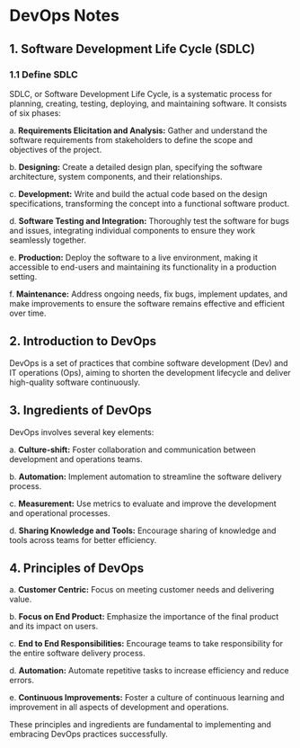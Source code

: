 # DevOps Notes

## 1. Software Development Life Cycle (SDLC)

### 1.1 Define SDLC

SDLC, or Software Development Life Cycle, is a systematic process for planning, creating, testing, deploying, and maintaining software. It consists of six phases:

a. **Requirements Elicitation and Analysis:** Gather and understand the software requirements from stakeholders to define the scope and objectives of the project.

b. **Designing:** Create a detailed design plan, specifying the software architecture, system components, and their relationships.

c. **Development:** Write and build the actual code based on the design specifications, transforming the concept into a functional software product.

d. **Software Testing and Integration:** Thoroughly test the software for bugs and issues, integrating individual components to ensure they work seamlessly together.

e. **Production:** Deploy the software to a live environment, making it accessible to end-users and maintaining its functionality in a production setting.

f. **Maintenance:** Address ongoing needs, fix bugs, implement updates, and make improvements to ensure the software remains effective and efficient over time.

## 2. Introduction to DevOps

DevOps is a set of practices that combine software development (Dev) and IT operations (Ops), aiming to shorten the development lifecycle and deliver high-quality software continuously.

## 3. Ingredients of DevOps

DevOps involves several key elements:

a. **Culture-shift:** Foster collaboration and communication between development and operations teams.

b. **Automation:** Implement automation to streamline the software delivery process.

c. **Measurement:** Use metrics to evaluate and improve the development and operational processes.

d. **Sharing Knowledge and Tools:** Encourage sharing of knowledge and tools across teams for better efficiency.

## 4. Principles of DevOps

a. **Customer Centric:** Focus on meeting customer needs and delivering value.

b. **Focus on End Product:** Emphasize the importance of the final product and its impact on users.

c. **End to End Responsibilities:** Encourage teams to take responsibility for the entire software delivery process.

d. **Automation:** Automate repetitive tasks to increase efficiency and reduce errors.

e. **Continuous Improvements:** Foster a culture of continuous learning and improvement in all aspects of development and operations.

These principles and ingredients are fundamental to implementing and embracing DevOps practices successfully.
